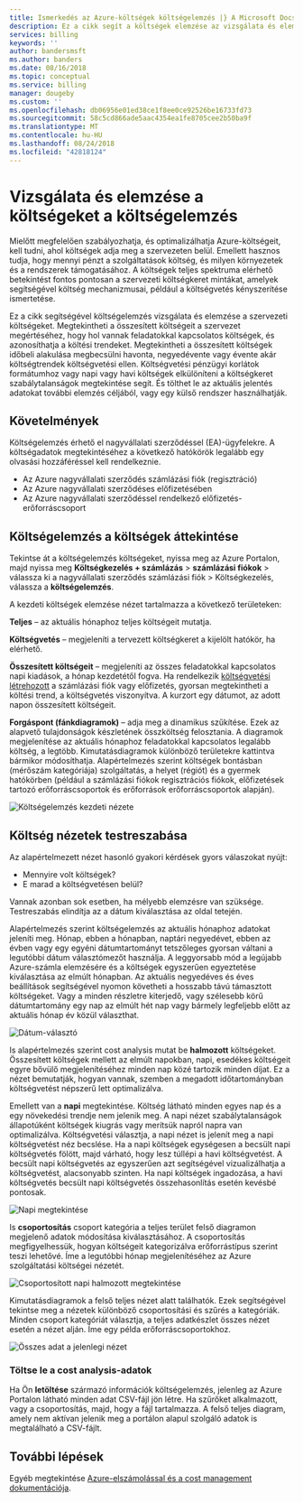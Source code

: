 ```yaml
---
title: Ismerkedés az Azure-költségek költségelemzés |} A Microsoft Docs
description: Ez a cikk segít a költségek elemzése az vizsgálata és elemzése az Azure-szervezeti költségeit.
services: billing
keywords: ''
author: bandersmsft
ms.author: banders
ms.date: 08/16/2018
ms.topic: conceptual
ms.service: billing
manager: dougeby
ms.custom: ''
ms.openlocfilehash: db06956e01ed38ce1f8ee0ce92526be16733fd73
ms.sourcegitcommit: 58c5cd866ade5aac4354ea1fe8705cee2b50ba9f
ms.translationtype: MT
ms.contentlocale: hu-HU
ms.lasthandoff: 08/24/2018
ms.locfileid: "42818124"
---
```

# <a name="explore-and-analyze-costs-with-cost-analysis"></a>Vizsgálata és elemzése a költségeket a költségelemzés

Mielőtt megfelelően szabályozhatja, és optimalizálhatja Azure-költségeit, kell tudni, ahol költségek adja meg a szervezeten belül. Emellett hasznos tudja, hogy mennyi pénzt a szolgáltatások költség, és milyen környezetek és a rendszerek támogatásához. A költségek teljes spektruma elérhető betekintést fontos pontosan a szervezeti költségkeret mintákat, amelyek segítségével költség mechanizmusai, például a költségvetés kényszerítése ismertetése.

Ez a cikk segítségével költségelemzés vizsgálata és elemzése a szervezeti költségeket. Megtekintheti a összesített költségeit a szervezet megértéséhez, hogy hol vannak feladatokkal kapcsolatos költségek, és azonosíthatja a költési trendeket. Megtekintheti a összesített költségek időbeli alakulása megbecsülni havonta, negyedévente vagy évente akár költségtrendek költségvetési ellen. Költségvetési pénzügyi korlátok formátumhoz vagy napi vagy havi költségek elkülöníteni a költségkeret szabálytalanságok megtekintése segít. És tölthet le az aktuális jelentés adatokat további elemzés céljából, vagy egy külső rendszer használhatják.

## <a name="requirements"></a>Követelmények

Költségelemzés érhető el nagyvállalati szerződéssel (EA)-ügyfelekre. A költségadatok megtekintéséhez a következő hatókörök legalább egy olvasási hozzáféréssel kell rendelkeznie.

- Az Azure nagyvállalati szerződés számlázási fiók (regisztráció)
- Az Azure nagyvállalati szerződéses előfizetésében
- Az Azure nagyvállalati szerződéssel rendelkező előfizetés-erőforráscsoport

## <a name="review-costs-in-cost-analysis"></a>Költségelemzés a költségek áttekintése

Tekintse át a költségelemzés költségeket, nyissa meg az Azure Portalon, majd nyissa meg **Költségkezelés + számlázás** &gt; **számlázási fiókok** &gt; válassza ki a nagyvállalati szerződés számlázási fiók &gt; Költségkezelés, válassza a **költségelemzés**.

A kezdeti költségek elemzése nézet tartalmazza a következő területeken:

**Teljes** – az aktuális hónaphoz teljes költségeit mutatja.

**Költségvetés** – megjeleníti a tervezett költségkeret a kijelölt hatókör, ha elérhető.

**Összesített költségeit** – megjeleníti az összes feladatokkal kapcsolatos napi kiadások, a hónap kezdetétől fogva. Ha rendelkezik [költségvetési létrehozott](billing-cost-management-budget-scenario.md#create-the-azure-budget) a számlázási fiók vagy előfizetés, gyorsan megtekintheti a költési trend, a költségvetés viszonyítva. A kurzort egy dátumot, az adott napon összesített költségeit.

**Forgáspont (fánkdiagramok)** – adja meg a dinamikus szűkítése. Ezek az alapvető tulajdonságok készletének összköltség felosztania. A diagramok megjelenítése az aktuális hónaphoz feladatokkal kapcsolatos legalább költség, a legtöbb. Kimutatásdiagramok különböző területekre kattintva bármikor módosíthatja. Alapértelmezés szerint költségek bontásban (mérőszám kategóriája) szolgáltatás, a helyet (régiót) és a gyermek hatókörben (például a számlázási fiókok regisztrációs fiókok, előfizetések tartozó erőforráscsoportok és erőforrások erőforráscsoportok alapján).

![Költségelemzés kezdeti nézete](./media/billing-cost-analysis/cost-analysis-01.png)



## <a name="customizing-cost-views"></a>Költség nézetek testreszabása

Az alapértelmezett nézet hasonló gyakori kérdések gyors válaszokat nyújt:

- Mennyire volt költségek?
- E marad a költségvetésen belül?

Vannak azonban sok esetben, ha mélyebb elemzésre van szüksége. Testreszabás elindítja az a dátum kiválasztása az oldal tetején.

Alapértelmezés szerint költségelemzés az aktuális hónaphoz adatokat jeleníti meg. Hónap, ebben a hónapban, naptári negyedévet, ebben az évben vagy egy egyéni dátumtartományt tetszőleges gyorsan váltani a legutóbbi dátum választómezőt használja. A leggyorsabb mód a legújabb Azure-számla elemzésére és a költségek egyszerűen egyeztetése kiválasztása az elmúlt hónapban. Az aktuális negyedéves és éves beállítások segítségével nyomon követheti a hosszabb távú támasztott költségeket. Vagy a minden részletre kiterjedő, vagy szélesebb körű dátumtartomány egy nap az elmúlt hét nap vagy bármely legfeljebb előtt az aktuális hónap év közül választhat.

![Dátum-választó](./media/billing-cost-analysis/date-selector.png)

Is alapértelmezés szerint cost analysis mutat be **halmozott** költségeket. Összesített költségek mellett az elmúlt napokban, napi, esedékes költségeit egyre bővülő megjelenítéséhez minden nap közé tartozik minden díjat. Ez a nézet bemutatják, hogyan vannak, szemben a megadott időtartományban költségvetést népszerű lett optimalizálva.

Emellett van a **napi** megtekintése. Költség látható minden egyes nap és a egy növekedési trendje nem jelenik meg. A napi nézet szabálytalanságok állapotúként költségek kiugrás vagy merítsük napról napra van optimalizálva. Költségvetési választja, a napi nézet is jelenít meg a napi költségvetést néz becslése. Ha a napi költségek egységesen a becsült napi költségvetés fölött, majd várható, hogy lesz túllépi a havi költségvetést. A becsült napi költségvetés az egyszerűen azt segítségével vizualizálhatja a költségvetést, alacsonyabb szinten. Ha napi költségek ingadozása, a havi költségvetés becsült napi költségvetés összehasonlítás esetén kevésbé pontosak.

![Napi megtekintése](./media/billing-cost-analysis/daily-view.png)

Is **csoportosítás** csoport kategória a teljes terület felső diagramon megjelenő adatok módosítása kiválasztásához. A csoportosítás megfigyelhessük, hogyan költségeit kategorizálva erőforrástípus szerint teszi lehetővé. Íme a legutóbbi hónap megjelenítéséhez az Azure szolgáltatási költségei nézetét.

![Csoportosított napi halmozott megtekintése](./media/billing-cost-analysis/grouped-daily-accum-view.png)

Kimutatásdiagramok a felső teljes nézet alatt találhatók. Ezek segítségével tekintse meg a nézetek különböző csoportosítási és szűrés a kategóriák. Minden csoport kategóriát választja, a teljes adatkészlet összes nézet esetén a nézet alján. Íme egy példa erőforráscsoportokhoz.

![Összes adat a jelenlegi nézet](./media/billing-cost-analysis/full-data-set.png)

### <a name="download-cost-analysis-data"></a>Töltse le a cost analysis-adatok

Ha Ön **letöltése** származó információk költségelemzés, jelenleg az Azure Portalon látható minden adat CSV-fájl jön létre. Ha szűrőket alkalmazott, vagy a csoportosítás, majd, hogy a fájl tartalmazza. A felső teljes diagram, amely nem aktívan jelenik meg a portálon alapul szolgáló adatok is megtalálható a CSV-fájlt.

## <a name="next-steps"></a>További lépések

Egyéb megtekintése [Azure-elszámolással és a cost management dokumentációja](billing-cost-management-budget-scenario.md).
